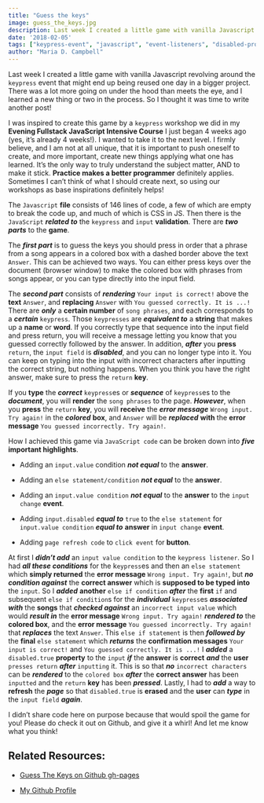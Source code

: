 ```yaml
---
title: "Guess the keys"
image: guess_the_keys.jpg
description: Last week I created a little game with vanilla Javascript revolving around the keypress event that might end up being reused one day in a bigger project.
date: '2018-02-05'
tags: ["keypress-event", "javascript", "event-listeners", "disabled-property"]
author: "Maria D. Campbell"
---
```


Last week I created a little game with vanilla Javascript revolving around the `keypress` event that might end up being reused one day in a bigger project. There was a lot more going on under the hood than meets the eye, and I learned a new thing or two in the process. So I thought it was time to write another post!

I was inspired to create this game by a `keypress` workshop we did in my **Evening Fullstack JavaScript Intensive Course** I just began 4 weeks ago (yes, it’s already 4 weeks!). I wanted to take it to the next level. I firmly believe, and I am not at all unique, that it is important to push oneself to create, and more important, create new things applying what one has learned. It’s the only way to truly understand the subject matter, AND to make it stick. **Practice makes a better programmer** definitely applies. Sometimes I can’t think of what I should create next, so using our workshops as base inspirations definitely helps!

The `Javascript` **file** consists of 146 lines of code, a few of which are empty to break the code up, and much of which is CSS in JS. Then there is the `JavaScript` ***related to*** the `keypress` and `input` **validation**. There are ***two parts*** to the **game**.

The ***first part*** is to guess the keys you should press in order that a phrase from a song appears in a colored box with a dashed border above the text `Answer`. This can be achieved two ways. You can either press keys over the document (browser window) to make the colored box with phrases from songs appear, or you can type directly into the input field.

The ***second part*** consists of ***rendering*** `Your input is correct!` above the **text** `Answer`, and **replacing** `Answer` with `You guessed correctly. It is ...!` There are ***only*** a **certain number** of `song phrases`, and each corresponds to a ***certain*** `keypress`. Those `keypresses` are ***equivalent to*** a **string** that makes up a **name** or **word**. If you correctly type that sequence into the input field and press return, you will receive a message letting you know that you guessed correctly followed by the answer. In addition, ***after*** you **press** `return`, the `input field` is ***disabled***, and you can no longer type into it. You can keep on typing into the input with incorrect characters after inputting the correct string, but nothing happens. When you think you have the right answer, make sure to press the `return` **key**.

If you **type** the ***correct*** `keypress`es or ***sequence*** of `keypress`es to the ***document***, you will **render** the `song phrases` to the page. ***However***, when you **press** the `return` **key**, you will **receive** the ***error message*** `Wrong input. Try again!` in the ***colored*** **box**, and `Answer` will be ***replaced*** **with** the **error message** `You guessed incorrectly. Try again!`.

How I achieved this game via `JavaScript code` can be broken down into ***five*** **important highlights**.

+ Adding an `input.value` condition ***not equal*** to the **answer**.

+ Adding an `else statement/condition` ***not equal*** to the **answer**.

+ Adding an `input.value condition` ***not equal*** to the **answer** to the `input change` **event**.

+ Adding `input.disabled` ***equal to*** `true` to the `else statement` for `input.value condition` ***equal to*** **answer** in `input change` **event**.

+ Adding `page refresh code` to `click event` for **button**.

At first I ***didn’t add*** an `input value condition` to the `keypress listener`. So I had ***all these conditions*** for the k`eypress`es and then an `else statement` which **simply returned** the **error message** `Wrong input. Try again!`, but ***no condition against*** the **correct answer** which is **supposed to be typed into** the `input`. So I ***added*** **another** `else if condition` ***after*** the **first** `if` and subsequent `else if condition`s for the ***individual*** `keypress`es ***associated with*** the **songs** that ***checked against*** an `incorrect input value` which would ***result in*** the **error message** `Wrong input. Try again!` ***rendered to*** the **colored box**, and the **error message** `You guessed incorrectly. Try again!` that ***replaces*** the text `Answer`. This `else if statement` is then ***followed by*** the **final** `else statement` which ***returns*** the **confirmation messages** `Your input is correct!` and `You guessed correctly. It is ...!` I ***added*** a `disabled.true` **property** to the `input` ***if*** the **answer** is **correct** ***and*** the **user** `presses return` ***after*** `inputting` it. This is so that ***no*** `incorrect characters` can be ***rendered*** to the `colored box` ***after*** the **correct answer** has been `inputted` and the `return` **key** has been ***pressed***. Lastly, I had to ***add*** a way to **refresh** the ***page*** so that `disabled.true` is **erased** and the **user** can ***type*** in the `input field` ***again***.

I didn’t share code here on purpose because that would spoil the game for you! Please do check it out on Github, and give it a whirl! And let me know what you think!

## Related Resources:

+ [Guess The Keys on Github gh-pages](https://interglobalmedia.github.io/guess-the-keys/)

+ [My Github Profile](https://github.com/interglobalmedia)